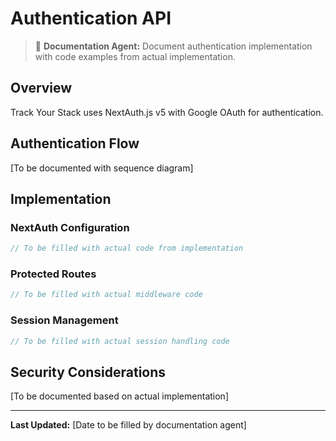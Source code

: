 # Authentication API

> 📝 **Documentation Agent:** Document authentication implementation with code examples from actual implementation.

## Overview

Track Your Stack uses NextAuth.js v5 with Google OAuth for authentication.

## Authentication Flow

[To be documented with sequence diagram]

## Implementation

### NextAuth Configuration

```typescript
// To be filled with actual code from implementation
```

### Protected Routes

```typescript
// To be filled with actual middleware code
```

### Session Management

```typescript
// To be filled with actual session handling code
```

## Security Considerations

[To be documented based on actual implementation]

---

**Last Updated:** [Date to be filled by documentation agent]
